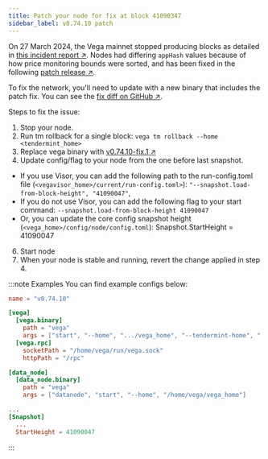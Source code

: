 ```yaml
---
title: Patch your node for fix at block 41090347
sidebar_label: v0.74.10 patch
---
```


On 27 March 2024, the Vega mainnet stopped producing blocks as detailed in [this incident report ↗](https://blog.vega.xyz/incident-report-network-outage-dd83e48072c8). Nodes had differing `appHash` values because of how price monitoring bounds were sorted, and has been fixed in the following [patch release ↗](https://github.com/vegaprotocol/vega/releases/tag/v0.74.10-fix.1).

To fix the network, you'll need to update with a new binary that includes the patch fix. You can see the [fix diff on GitHub ↗](https://github.com/vegaprotocol/vega/compare/v0.74.10...v0.74.10-fix.1).

Steps to fix the issue:

1. Stop your node.
2. Run tm rollback for a single block: `vega tm rollback --home <tendermint_home>`
3. Replace vega binary with [v0.74.10-fix.1 ↗](https://github.com/vegaprotocol/vega/releases/tag/v0.74.10-fix.1)
4. Update config/flag to your node from the one before last snapshot.
- If you use Visor, you can add the following path to the run-config.toml file (`<vegavisor_home>/current/run-config.toml>`): `"--snapshot.load-from-block-height", "41090047"`,
- If you do not use Visor, you can add the following flag to your start command: `--snapshot.load-from-block-height 41090047`
- Or, you can update the core config snapshot height (`<vega_home>/config/node/config.toml`): Snapshot.StartHeight = 41090047
6. Start node
7. When your node is stable and running, revert the change applied in step 4.

:::note Examples
You can find example configs below:

```toml title="vegavisor_home/current/run-config.toml
name = "v0.74.10"

[vega]
  [vega.binary]
    path = "vega"
    args = ["start", "--home", ".../vega_home", "--tendermint-home", "...tendermint_home", "--nodewallet-passphrase-file", ".../vega_home/all-wallet-passphrase.txt", "--snapshot.load-from-block-height", "41090047"]
  [vega.rpc]
    socketPath = "/home/vega/run/vega.sock"
    httpPath = "/rpc"

[data_node]
  [data_node.binary]
    path = "vega"
    args = ["datanode", "start", "--home", "/home/vega/vega_home"]
```

```toml title="vega_home/config/node/config.toml
...
[Snapshot]
  ...
  StartHeight = 41090047

```

:::
